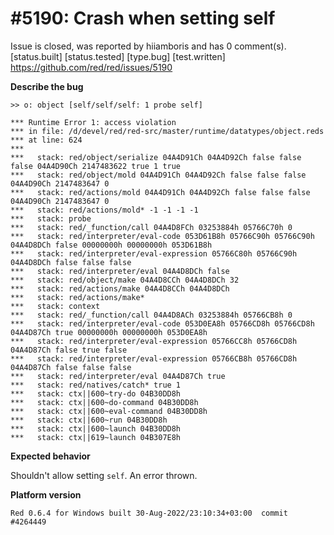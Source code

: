 
#5190: Crash when setting self
================================================================================
Issue is closed, was reported by hiiamboris and has 0 comment(s).
[status.built] [status.tested] [type.bug] [test.written]
<https://github.com/red/red/issues/5190>

**Describe the bug**
```
>> o: object [self/self/self: 1 probe self]

*** Runtime Error 1: access violation
*** in file: /d/devel/red/red-src/master/runtime/datatypes/object.reds
*** at line: 624
***
***   stack: red/object/serialize 04A4D91Ch 04A4D92Ch false false false 04A4D90Ch 2147483622 true 1 true
***   stack: red/object/mold 04A4D91Ch 04A4D92Ch false false false 04A4D90Ch 2147483647 0
***   stack: red/actions/mold 04A4D91Ch 04A4D92Ch false false false 04A4D90Ch 2147483647 0
***   stack: red/actions/mold* -1 -1 -1 -1
***   stack: probe
***   stack: red/_function/call 04A4D8FCh 03253884h 05766C70h 0
***   stack: red/interpreter/eval-code 053D61B8h 05766C90h 05766C90h 04A4D8DCh false 00000000h 00000000h 053D61B8h
***   stack: red/interpreter/eval-expression 05766C80h 05766C90h 04A4D8DCh false false false
***   stack: red/interpreter/eval 04A4D8DCh false
***   stack: red/object/make 04A4D8CCh 04A4D8DCh 32
***   stack: red/actions/make 04A4D8CCh 04A4D8DCh
***   stack: red/actions/make*
***   stack: context
***   stack: red/_function/call 04A4D8ACh 03253884h 05766CB8h 0
***   stack: red/interpreter/eval-code 053D0EA8h 05766CD8h 05766CD8h 04A4D87Ch true 00000000h 00000000h 053D0EA8h
***   stack: red/interpreter/eval-expression 05766CC8h 05766CD8h 04A4D87Ch false true false
***   stack: red/interpreter/eval-expression 05766CB8h 05766CD8h 04A4D87Ch false false false
***   stack: red/interpreter/eval 04A4D87Ch true
***   stack: red/natives/catch* true 1
***   stack: ctx||600~try-do 04B30DD8h
***   stack: ctx||600~do-command 04B30DD8h
***   stack: ctx||600~eval-command 04B30DD8h
***   stack: ctx||600~run 04B30DD8h
***   stack: ctx||600~launch 04B30DD8h
***   stack: ctx||619~launch 04B307E8h
```

**Expected behavior**

Shouldn't allow setting `self`. An error thrown.

**Platform version**
```
Red 0.6.4 for Windows built 30-Aug-2022/23:10:34+03:00  commit #4264449
```



